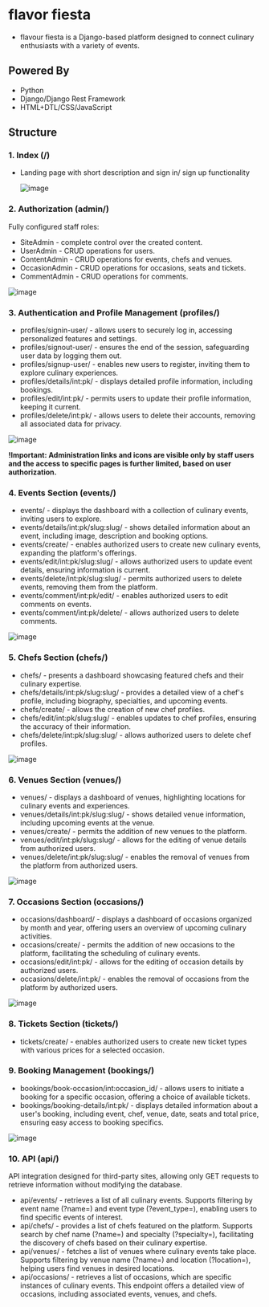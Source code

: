 # flavor fiesta

- flavour fiesta is a Django-based platform designed to connect culinary enthusiasts with a variety of events.

## Powered By

- Python
- Django/Django Rest Framework
- HTML+DTL/CSS/JavaScript

  
## Structure

### 1. Index (/)
- Landing page with short description and sign in/ sign up functionality

   ![image](screenshots/index.png)

### 2. Authorization (admin/)
Fully configured staff roles:
- SiteAdmin - complete control over the created content.
- UserAdmin - CRUD operations for users.
- ContentAdmin - CRUD operations for events, chefs and venues.
- OccasionAdmin - CRUD operations for occasions, seats and tickets.
- CommentAdmin - CRUD operations for comments.

![image](screenshots/admin.png)

### 3. Authentication and Profile Management (profiles/)
- profiles/signin-user/ - allows users to securely log in, accessing personalized features and settings.
- profiles/signout-user/ - ensures the end of the session, safeguarding user data by logging them out.
- profiles/signup-user/ - enables new users to register, inviting them to explore culinary experiences.
- profiles/details/int:pk/ - displays detailed profile information, including bookings.
- profiles/edit/int:pk/ - permits users to update their profile information, keeping it current.
- profiles/delete/int:pk/ - allows users to delete their accounts, removing all associated data for privacy.

![image](screenshots/profile.png)

**!Important: Administration links and icons are visible only by staff users and the access to specific pages is further limited, based on user authorization.**

### 4. Events Section (events/)
- events/ - displays the dashboard with a collection of culinary events, inviting users to explore.
- events/details/int:pk/slug:slug/ - shows detailed information about an event, including image, description and booking options.
- events/create/ - enables authorized users to create new culinary events, expanding the platform's offerings.
- events/edit/int:pk/slug:slug/ - allows authorized users to update event details, ensuring information is current.
- events/delete/int:pk/slug:slug/ - permits authorized users to delete events, removing them from the platform.
- events/comment/int:pk/edit/ - enables authorized users to edit comments on events.
- events/comment/int:pk/delete/ - allows authorized users to delete comments.

![image](screenshots/events.png)

### 5. Chefs Section (chefs/)
- chefs/ - presents a dashboard showcasing featured chefs and their culinary expertise.
- chefs/details/int:pk/slug:slug/ - provides a detailed view of a chef's profile, including biography, specialties, and upcoming events.
- chefs/create/ - allows the creation of new chef profiles.
- chefs/edit/int:pk/slug:slug/ - enables updates to chef profiles, ensuring the accuracy of their information.
- chefs/delete/int:pk/slug:slug/ - allows authorized users to delete chef profiles.

![image](screenshots/chefs.png)

### 6. Venues Section (venues/)
- venues/ -  displays a dashboard of venues, highlighting locations for culinary events and experiences.
- venues/details/int:pk/slug:slug/ - shows detailed venue information, including upcoming events at the venue.
- venues/create/ - permits the addition of new venues to the platform.
- venues/edit/int:pk/slug:slug/ - allows for the editing of venue details from authorized users.
- venues/delete/int:pk/slug:slug/ - enables the removal of venues from the platform from authorized users.

![image](screenshots/venues.png)

### 7. Occasions Section (occasions/)
- occasions/dashboard/ - displays a dashboard of occasions organized by month and year, offering users an overview of upcoming culinary activities.
- occasions/create/ - permits the addition of new occasions to the platform, facilitating the scheduling of culinary events.
- occasions/edit/int:pk/ - allows for the editing of occasion details by authorized users.
- occasions/delete/int:pk/ - enables the removal of occasions from the platform by authorized users.

![image](screenshots/occasions.png)

### 8. Tickets Section (tickets/)
- tickets/create/ - enables authorized users to create new ticket types with various prices for a selected occasion.

### 9. Booking Management (bookings/)
- bookings/book-occasion/int:occasion_id/ - allows users to initiate a booking for a specific occasion, offering a choice of available tickets.
- bookings/booking-details/int:pk/ - displays detailed information about a user's booking, including event, chef, venue, date, seats and  total price, ensuring easy access to booking specifics.

![image](screenshots/booking.png)

### 10. API (api/)
API integration designed for third-party sites, allowing only GET requests to retrieve information without modifying the database.
- api/events/ - retrieves a list of all culinary events. Supports filtering by event name (?name=) and event type (?event_type=), enabling users to find specific events of interest.
- api/chefs/ - provides a list of chefs featured on the platform. Supports search by chef name (?name=) and specialty (?specialty=), facilitating the discovery of chefs based on their culinary expertise.
- api/venues/ - fetches a list of venues where culinary events take place. Supports filtering by venue name (?name=) and location (?location=), helping users find venues in desired locations.
- api/occasions/ - retrieves a list of occasions, which are specific instances of culinary events. This endpoint offers a detailed view of occasions, including associated events, venues, and chefs.
   	

